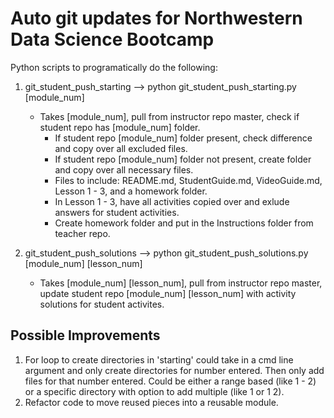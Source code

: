 # Auto git updates for Northwestern Data Science Bootcamp

Python scripts to programatically do the following:

1. git_student_push_starting --> python git_student_push_starting.py [module_num]
    * Takes [module_num], pull from instructor repo master, check if student repo has [module_num] folder.
        * If student repo [module_num] folder present, check difference and copy over all excluded files.
        * If student repo [module_num] folder not present, create folder and copy over all necessary files.
        * Files to include: README.md, StudentGuide.md, VideoGuide.md, Lesson 1 - 3, and a homework folder.
        * In Lesson 1 - 3, have all activities copied over and exlude answers for student activities.
        * Create homework folder and put in the Instructions folder from teacher repo.

2. git_student_push_solutions --> python git_student_push_solutions.py [module_num] [lesson_num]
    * Takes [module_num] [lesson_num], pull from instructor repo master, update student repo [module_num] [lesson_num] with activity solutions for student activites.

## Possible Improvements

1. For loop to create directories in 'starting' could take in a cmd line argument and only create directories for number entered. Then only add files for that number entered. Could be either a range based (like 1 - 2) or a specific directory with option to add multiple (like 1 or 1 2).
2. Refactor code to move reused pieces into a reusable module. 

